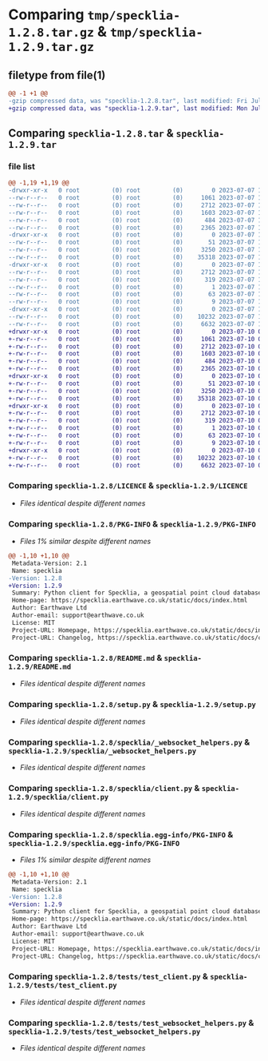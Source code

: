 # Comparing `tmp/specklia-1.2.8.tar.gz` & `tmp/specklia-1.2.9.tar.gz`

## filetype from file(1)

```diff
@@ -1 +1 @@
-gzip compressed data, was "specklia-1.2.8.tar", last modified: Fri Jul  7 18:58:19 2023, max compression
+gzip compressed data, was "specklia-1.2.9.tar", last modified: Mon Jul 10 09:56:54 2023, max compression
```

## Comparing `specklia-1.2.8.tar` & `specklia-1.2.9.tar`

### file list

```diff
@@ -1,19 +1,19 @@
-drwxr-xr-x   0 root         (0) root         (0)        0 2023-07-07 18:58:19.880058 specklia-1.2.8/
--rw-r--r--   0 root         (0) root         (0)     1061 2023-07-07 18:58:12.000000 specklia-1.2.8/LICENCE
--rw-r--r--   0 root         (0) root         (0)     2712 2023-07-07 18:58:19.880058 specklia-1.2.8/PKG-INFO
--rw-r--r--   0 root         (0) root         (0)     1603 2023-07-07 18:58:12.000000 specklia-1.2.8/README.md
--rw-r--r--   0 root         (0) root         (0)      484 2023-07-07 18:58:19.880058 specklia-1.2.8/setup.cfg
--rw-r--r--   0 root         (0) root         (0)     2365 2023-07-07 18:58:12.000000 specklia-1.2.8/setup.py
-drwxr-xr-x   0 root         (0) root         (0)        0 2023-07-07 18:58:19.880058 specklia-1.2.8/specklia/
--rw-r--r--   0 root         (0) root         (0)       51 2023-07-07 18:58:12.000000 specklia-1.2.8/specklia/__init__.py
--rw-r--r--   0 root         (0) root         (0)     3250 2023-07-07 18:58:12.000000 specklia-1.2.8/specklia/_websocket_helpers.py
--rw-r--r--   0 root         (0) root         (0)    35318 2023-07-07 18:58:12.000000 specklia-1.2.8/specklia/client.py
-drwxr-xr-x   0 root         (0) root         (0)        0 2023-07-07 18:58:19.880058 specklia-1.2.8/specklia.egg-info/
--rw-r--r--   0 root         (0) root         (0)     2712 2023-07-07 18:58:19.000000 specklia-1.2.8/specklia.egg-info/PKG-INFO
--rw-r--r--   0 root         (0) root         (0)      319 2023-07-07 18:58:19.000000 specklia-1.2.8/specklia.egg-info/SOURCES.txt
--rw-r--r--   0 root         (0) root         (0)        1 2023-07-07 18:58:19.000000 specklia-1.2.8/specklia.egg-info/dependency_links.txt
--rw-r--r--   0 root         (0) root         (0)       63 2023-07-07 18:58:19.000000 specklia-1.2.8/specklia.egg-info/requires.txt
--rw-r--r--   0 root         (0) root         (0)        9 2023-07-07 18:58:19.000000 specklia-1.2.8/specklia.egg-info/top_level.txt
-drwxr-xr-x   0 root         (0) root         (0)        0 2023-07-07 18:58:19.880058 specklia-1.2.8/tests/
--rw-r--r--   0 root         (0) root         (0)    10232 2023-07-07 18:58:12.000000 specklia-1.2.8/tests/test_client.py
--rw-r--r--   0 root         (0) root         (0)     6632 2023-07-07 18:58:12.000000 specklia-1.2.8/tests/test_websocket_helpers.py
+drwxr-xr-x   0 root         (0) root         (0)        0 2023-07-10 09:56:54.815211 specklia-1.2.9/
+-rw-r--r--   0 root         (0) root         (0)     1061 2023-07-10 09:38:23.000000 specklia-1.2.9/LICENCE
+-rw-r--r--   0 root         (0) root         (0)     2712 2023-07-10 09:56:54.815211 specklia-1.2.9/PKG-INFO
+-rw-r--r--   0 root         (0) root         (0)     1603 2023-07-10 09:38:23.000000 specklia-1.2.9/README.md
+-rw-r--r--   0 root         (0) root         (0)      484 2023-07-10 09:56:54.815211 specklia-1.2.9/setup.cfg
+-rw-r--r--   0 root         (0) root         (0)     2365 2023-07-10 09:38:23.000000 specklia-1.2.9/setup.py
+drwxr-xr-x   0 root         (0) root         (0)        0 2023-07-10 09:56:54.815211 specklia-1.2.9/specklia/
+-rw-r--r--   0 root         (0) root         (0)       51 2023-07-10 09:38:23.000000 specklia-1.2.9/specklia/__init__.py
+-rw-r--r--   0 root         (0) root         (0)     3250 2023-07-10 09:38:23.000000 specklia-1.2.9/specklia/_websocket_helpers.py
+-rw-r--r--   0 root         (0) root         (0)    35318 2023-07-10 09:38:23.000000 specklia-1.2.9/specklia/client.py
+drwxr-xr-x   0 root         (0) root         (0)        0 2023-07-10 09:56:54.815211 specklia-1.2.9/specklia.egg-info/
+-rw-r--r--   0 root         (0) root         (0)     2712 2023-07-10 09:56:54.000000 specklia-1.2.9/specklia.egg-info/PKG-INFO
+-rw-r--r--   0 root         (0) root         (0)      319 2023-07-10 09:56:54.000000 specklia-1.2.9/specklia.egg-info/SOURCES.txt
+-rw-r--r--   0 root         (0) root         (0)        1 2023-07-10 09:56:54.000000 specklia-1.2.9/specklia.egg-info/dependency_links.txt
+-rw-r--r--   0 root         (0) root         (0)       63 2023-07-10 09:56:54.000000 specklia-1.2.9/specklia.egg-info/requires.txt
+-rw-r--r--   0 root         (0) root         (0)        9 2023-07-10 09:56:54.000000 specklia-1.2.9/specklia.egg-info/top_level.txt
+drwxr-xr-x   0 root         (0) root         (0)        0 2023-07-10 09:56:54.815211 specklia-1.2.9/tests/
+-rw-r--r--   0 root         (0) root         (0)    10232 2023-07-10 09:38:23.000000 specklia-1.2.9/tests/test_client.py
+-rw-r--r--   0 root         (0) root         (0)     6632 2023-07-10 09:38:23.000000 specklia-1.2.9/tests/test_websocket_helpers.py
```

### Comparing `specklia-1.2.8/LICENCE` & `specklia-1.2.9/LICENCE`

 * *Files identical despite different names*

### Comparing `specklia-1.2.8/PKG-INFO` & `specklia-1.2.9/PKG-INFO`

 * *Files 1% similar despite different names*

```diff
@@ -1,10 +1,10 @@
 Metadata-Version: 2.1
 Name: specklia
-Version: 1.2.8
+Version: 1.2.9
 Summary: Python client for Specklia, a geospatial point cloud database by Earthwave.
 Home-page: https://specklia.earthwave.co.uk/static/docs/index.html
 Author: Earthwave Ltd
 Author-email: support@earthwave.co.uk
 License: MIT
 Project-URL: Homepage, https://specklia.earthwave.co.uk/static/docs/index.html
 Project-URL: Changelog, https://specklia.earthwave.co.uk/static/docs/change_log.html
```

### Comparing `specklia-1.2.8/README.md` & `specklia-1.2.9/README.md`

 * *Files identical despite different names*

### Comparing `specklia-1.2.8/setup.py` & `specklia-1.2.9/setup.py`

 * *Files identical despite different names*

### Comparing `specklia-1.2.8/specklia/_websocket_helpers.py` & `specklia-1.2.9/specklia/_websocket_helpers.py`

 * *Files identical despite different names*

### Comparing `specklia-1.2.8/specklia/client.py` & `specklia-1.2.9/specklia/client.py`

 * *Files identical despite different names*

### Comparing `specklia-1.2.8/specklia.egg-info/PKG-INFO` & `specklia-1.2.9/specklia.egg-info/PKG-INFO`

 * *Files 1% similar despite different names*

```diff
@@ -1,10 +1,10 @@
 Metadata-Version: 2.1
 Name: specklia
-Version: 1.2.8
+Version: 1.2.9
 Summary: Python client for Specklia, a geospatial point cloud database by Earthwave.
 Home-page: https://specklia.earthwave.co.uk/static/docs/index.html
 Author: Earthwave Ltd
 Author-email: support@earthwave.co.uk
 License: MIT
 Project-URL: Homepage, https://specklia.earthwave.co.uk/static/docs/index.html
 Project-URL: Changelog, https://specklia.earthwave.co.uk/static/docs/change_log.html
```

### Comparing `specklia-1.2.8/tests/test_client.py` & `specklia-1.2.9/tests/test_client.py`

 * *Files identical despite different names*

### Comparing `specklia-1.2.8/tests/test_websocket_helpers.py` & `specklia-1.2.9/tests/test_websocket_helpers.py`

 * *Files identical despite different names*

